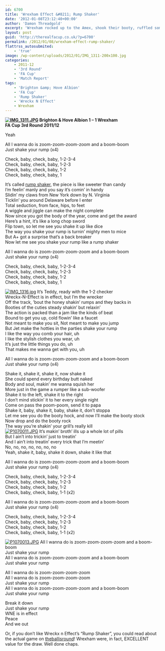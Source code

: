 ```yaml
---
id: 6700
title: 'Wrexham Effect &#8211; Rump Shaker'
date: '2012-01-08T23:12:40+00:00'
author: 'Damon Threadgold'
excerpt: 'Wrexham rocked up to the Amex, shook their booty, ruffled some feathers, sang a song or two and then rifled back off to Wales to plot the final act. Wreckx!'
layout: post
guid: 'http://therealfacup.co.uk/?p=6700'
permalink: /2012/01/08/wrexham-effect-rump-shaker/
flattrss_autosubmited:
    - 'true'
image: /wp-content/uploads/2012/01/IMG_1311-200x100.jpg
categories:
    - 2011-12
    - '3rd Round'
    - 'FA Cup'
    - 'Match Report'
tags:
    - 'Brighton &amp; Hove Albion'
    - 'FA Cup'
    - 'Rump Shaker'
    - 'Wreckx N Effect'
    - Wrexham
---
```


**[![IMG_1311.JPG](http://lh4.ggpht.com/-C7_NXWHqhSI/TwohDitPfkI/AAAAAAAABcU/8ZeHvtWIbks/h320/IMG_1311.JPG)](http://lh4.ggpht.com/-C7_NXWHqhSI/TwohDitPfkI/AAAAAAAABcU/8ZeHvtWIbks/w800/IMG_1311.JPG) Brighton &amp; Hove Albion 1 – 1 Wrexham**  
**FA Cup 3rd Round 2011/12**

Yeah

All I wanna do is zoom-zoom-zoom-zoom and a boom-boom  
Just shake your rump (x4)

Check, baby, check, baby, 1-2-3-4  
Check, baby, check, baby, 1-2-3  
Check, baby, check, baby, 1-2  
Check, baby, check, baby, 1

It’s called [rump shaker](http://www.youtube.com/watch?v=AKReL_TbUtc&feature=fvst), the piece is like sweeter than candy  
I’m feelin’ manly and you say it’s comin’ in handy  
Slidin’ my claws from New York down by N. Virginia  
Ticklin’ you around Delaware before I enter  
Total seduction, from face, hips, to feet  
A wiggle and jiggle can make the night complete  
Now since you got the body of the year, come and get the award  
Here’s a hint, it’s like a long chop sword  
Flip town, so let me see you shake it up like dice  
The way you shake your rump is turnin’ mighty men to mice  
But A+ got a surprise that’s a back breaker  
Now let me see you shake your rump like a rump shaker

All I wanna do is zoom-zoom-zoom-zoom and a boom-boom  
Just shake your rump (x4)

Check, baby, check, baby, 1-2-3-4  
Check, baby, check, baby, 1-2-3  
Check, baby, check, baby, 1-2  
Check, baby, check, baby, 1

[![IMG_1316.jpg](http://lh4.ggpht.com/-IYfv-AxiPTQ/TwohBt83gRI/AAAAAAAABcI/PRKtMFE2p38/h320/IMG_1316.jpg)](http://lh4.ggpht.com/-IYfv-AxiPTQ/TwohBt83gRI/AAAAAAAABcI/PRKtMFE2p38/w800/IMG_1316.jpg) It’s Teddy, ready with the 1-2 checker  
Wreckx-N-Effect is in effect, but I’m the wrecker  
Off the track, ’bout the honey shakin’ rumps and they backs in  
Booties of the cuties steady shakin’ but relaxin’  
The action is packed than a jam like the kinds of beat  
Bound to get you up, cold flowin’ like a faucet  
Not meant to make you sit, Not meant to make you jump  
But Jet make the hotties in the parties shake your rump  
I like the way you comb your hair, uh  
I like the stylish clothes you wear, uh  
It’s just the little things you do, uh  
That makes me wanna get with you, uh

All I wanna do is zoom-zoom-zoom-zoom and a boom-boom  
Just shake your rump (x4)

Shake it, shake it, shake it, now shake it  
She could spend every birthday butt naked  
Body and soul, makin’ me wanna squish her  
More just in the game a rumper like a sub-woofer  
Shake it to the left, shake it to the right  
I don’t mind stickin’ it to her every single night  
Come on pass the poom-poom, send it to papa  
Shake it, baby, shake it, baby, shake it, don’t stoppa  
Let me see you do the booty hock, and now I’ll make the booty stock  
Now drop and do the booty rock  
The way you’re shakin’ your grill’s really kill  
[![P1070011.JPG](http://lh3.ggpht.com/-tZzbMwZPf04/Twog_7dhDbI/AAAAAAAABcA/gvnZRufCMHg/h320/P1070011.JPG)](http://lh3.ggpht.com/-tZzbMwZPf04/Twog_7dhDbI/AAAAAAAABcA/gvnZRufCMHg/w800/P1070011.JPG) It’s makin’ broth’ ills up a whole lot of pills  
But I ain’t into trickin’ just to treatin’  
And I ain’t into treatin’ every trick that I’m meetin’  
No, no, no, no, no, no, no  
Yeah, shake it, baby, shake it down, shake it like that

All I wanna do is zoom-zoom-zoom-zoom and a boom-boom  
Just shake your rump (x4)

Check, baby, check, baby, 1-2-3-4  
Check, baby, check, baby, 1-2-3  
Check, baby, check, baby, 1-2  
Check, baby, check, baby, 1-1 (x2)

All I wanna do is zoom-zoom-zoom-zoom and a boom-boom  
Just shake your rump (x4)

Check, baby, check, baby, 1-2-3-4  
Check, baby, check, baby, 1-2-3  
Check, baby, check, baby, 1-2  
Check, baby, check, baby, 1-1 (x2)

[![P1070013.JPG](http://lh5.ggpht.com/-cGcB3cT3clA/TwohDmWEc_I/AAAAAAAABcQ/o2Z44hRNY0M/h320/P1070013.JPG)](http://lh5.ggpht.com/-cGcB3cT3clA/TwohDmWEc_I/AAAAAAAABcQ/o2Z44hRNY0M/w800/P1070013.JPG) All I wanna do is zoom-zoom-zoom-zoom and a boom-boom  
Just shake your rump  
All I wanna do is zoom-zoom-zoom-zoom and a boom-boom  
Just shake your rump

All I wanna do is zoom-zoom-zoom-zoom  
All I wanna do is zoom-zoom-zoom-zoom  
Just shake your rump  
All I wanna do is zoom-zoom-zoom-zoom and a boom-boom  
Just shake your rump

Break it down  
Just shake your rump  
WNE is in effect  
Peace  
And we out

Or, if you don’t like Wreckx n Effect’s “Rump Shaker”, you could read about the actual game on [theballisround](http://theballisround.co.uk/2012/01/08/500-reasons-to-love-football/)! Wrexham were, in fact, EXCELLENT value for the draw. Well done chaps.
